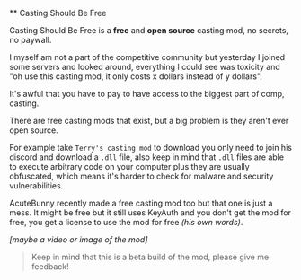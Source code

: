 ** Casting Should Be Free

Casting Should Be Free is a **free** and **open source** casting mod, no secrets, no paywall.

I myself am not a part of the competitive community but yesterday I joined some servers and looked around, everything I could see was toxicity and "oh use this casting mod, it only costs x dollars instead of y dollars".

It's awful that you have to pay to have access to the biggest part of comp, casting.

There are free casting mods that exist, but a big problem is they aren't ever open source. 

For example take `Terry's casting mod` to download you only need to join his discord and download a `.dll` file, also keep in mind that `.dll` files are able to execute arbitrary code on your computer plus they are usually obfuscated, which means it's harder to check for malware and security vulnerabilities.

AcuteBunny recently made a free casting mod too but that one is just a mess. It might be free but it still uses KeyAuth and you don't get the mod for free, you get a license to use the mod for free *(his own words)*.

*[maybe a video or image of the mod]*

> Keep in mind that this is a beta build of the mod, please give me feedback!
